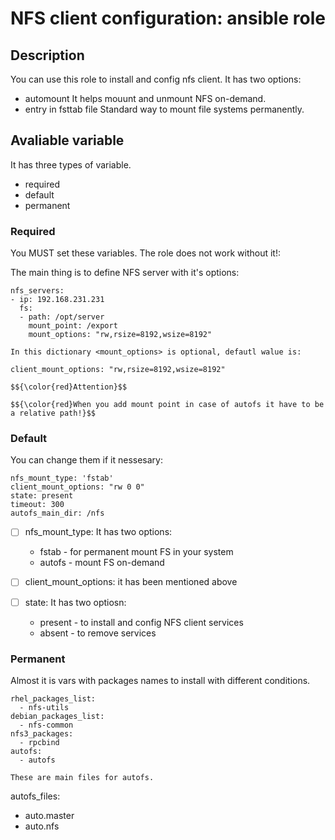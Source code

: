 # NFS client configuration: ansible role

## Description

You can use this role to install and config nfs client.
It has two options:
  - automount
    It helps mouunt and unmount NFS on-demand.
  - entry in fsttab file
    Standard way to mount file systems permanently.

## Avaliable variable

It has three types of variable.
  - required
  - default
  - permanent

### Required
You MUST set these variables. The role does not work without it!:

The main thing is to define NFS server with it's options:
```
nfs_servers: 
- ip: 192.168.231.231
  fs:
  - path: /opt/server
    mount_point: /export
    mount_options: "rw,rsize=8192,wsize=8192"

In this dictionary <mount_options> is optional, defautl walue is:

client_mount_options: "rw,rsize=8192,wsize=8192"
```
```
$${\color{red}Attention}$$

$${\color{red}When you add mount point in case of autofs it have to be a relative path!}$$
```
### Default

You can change them if it nessesary:
```
nfs_mount_type: 'fstab'
client_mount_options: "rw 0 0"
state: present
timeout: 300
autofs_main_dir: /nfs
```
- [ ] nfs_mount_type:
    It has two options:
    - fstab - for permanent mount FS in your system
    - autofs - mount FS on-demand

- [ ] client_mount_options:
    it has been mentioned above

- [ ] state:
    It has two optiosn:
    - present - to install and config NFS client services
    - absent - to remove services

### Permanent

Almost it is vars with packages names to install with different conditions.

```
rhel_packages_list:
  - nfs-utils
debian_packages_list:
  - nfs-common
nfs3_packages:
  - rpcbind
autofs:
  - autofs

These are main files for autofs.
```
autofs_files:
  - auto.master
  - auto.nfs
```
